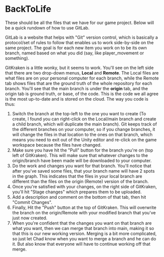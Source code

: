 # BackToLife

These should be all the files that we have for our game project. Below will be a quick rundown of how to use GitLab.

GitLab is a website that helps with "Git" version control, which is basically a protocol/set of rules to follow that enables us to work side-by-side on the same project. The goal is for each new item you work on to be its own branch, named based on what you did (say, like player_movement or something).

GitKraken is a little wonky, but it seems to work. You'll see on the left side that there are two drop-down menus, __Local__ and __Remote__. The Local files are what files are on your personal computer for each branch, while the Remote tab shows files that are the ground truth of the whole repository for each branch. You'll see that the main branch is under the __origin__ tab, and the origin tab is ground truth, or base, of the code. This is the code we all agree is the most up-to-date and is stored on the cloud. The way you code is thus:

1. Switch the branch at the top-left to the one you want to create (To create, I found you can right-click on the Local/main branch and create a child branch, which will duplicate the main branch). Git keeps track of the different branches on your computer, so if you change branches, it will change the files in that location to the ones on that branch, which means you need to exit out of the Unity editor and re-click on the game workspace because the files have changed.
2. Make sure you have hit the "Pull" button for the branch you're on (top left of GitKraken). This will make sure that whatever changes to the origin/branch have been made will be downloaded to your computer.
3. Do the work and changes you want for that branch. You'll notice that after you've saved some files, that your branch name will have 2 spots in the graph. This indicates that the files in your local branch are different than the files on the origin (Remote) version of the branch.
4. Once you're satisfied with your changes, on the right side of GitKraken, you'll hit "Stage changes" which prepares them to be uploaded.
5. Add a description and comment on the bottom of that tab, then hit "Commit Changes".
6. Finally, Hit the "Push" button at the top of GitKraken. This will overwrite the branch on the origin/Remote with your modified branch that you've just now created.
7. When you're confident that the changes you want on that branch are what you want, then we can merge that branch into main, making it so that this is our new working version. Merging is a bit more complicated, so just let Chad know when you want to merge a branch and he can do it. But also know that everyone will have to continue working off that merge.
